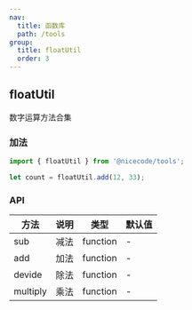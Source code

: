 ```yaml
---
nav:
  title: 函数库
  path: /tools
group:
  title: floatUtil
  order: 3
---
```


## floatUtil

数字运算方法合集

### 加法

```js
import { floatUtil } from '@nicecode/tools';

let count = floatUtil.add(12, 33);
```

### API

| 方法     | 说明 | 类型     | 默认值 |
| -------- | ---- | -------- | ------ |
| sub      | 减法 | function | -      |
| add      | 加法 | function | -      |
| devide   | 除法 | function | -      |
| multiply | 乘法 | function | -      |
